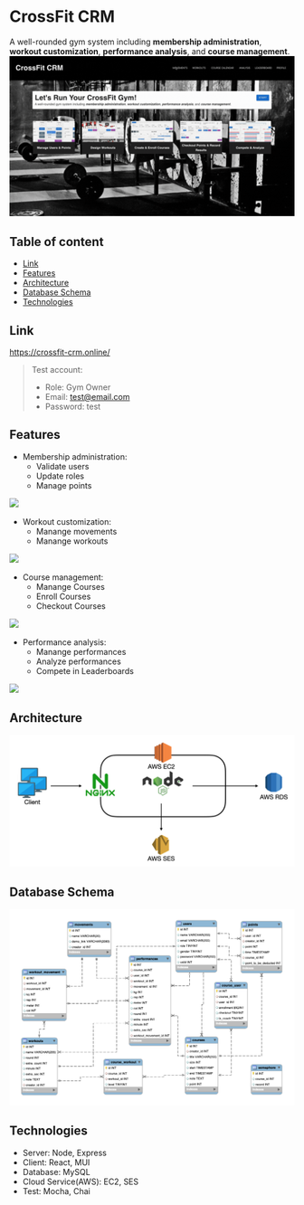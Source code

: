# CrossFit CRM

A well-rounded gym system including **membership administration**, **workout customization**, **performance analysis**, and **course management**.
![](./readme_media/intro1.gif)

## Table of content

- [Link](#Link)
- [Features](#Features)
- [Architecture](#Architecture)
- [Database Schema](#Database-Schema)
- [Technologies](#Technologies)

## Link

https://crossfit-crm.online/

> Test account:
>
> - Role: Gym Owner
> - Email: test@email.com
> - Password: test

## Features

- Membership administration:
  - Validate users
  - Update roles
  - Manage points

![](./readme_media/membership1.gif)

- Workout customization:
  - Manange movements
  - Manange workouts

![](./readme_media/workout.gif)

- Course management:
  - Manange Courses
  - Enroll Courses
  - Checkout Courses

![](./readme_media/course.gif)

- Performance analysis:
  - Manange performances
  - Analyze performances
  - Compete in Leaderboards

![](./readme_media/performance.gif)

## Architecture

![](./readme_media/structure.png)

## Database Schema

![](./readme_media/schema.png)

## Technologies

- Server: Node, Express
- Client: React, MUI
- Database: MySQL
- Cloud Service(AWS): EC2, SES
- Test: Mocha, Chai
